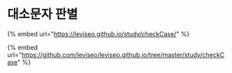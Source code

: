 # 대소문자 판별

{% embed url="https://leviseo.github.io/study/checkCase/" %}

{% embed url="https://github.com/leviseo/leviseo.github.io/tree/master/study/checkCase" %}



